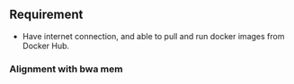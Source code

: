 ## Requirement
* Have internet connection, and able to pull and run docker images from Docker Hub.

### Alignment with bwa mem
